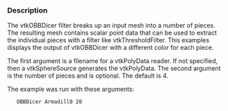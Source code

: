 ### Description

The vtkOBBDicer filter breaks up an input mesh into a number of pieces. The resulting mesh contains scalar point data that can be used to extract the individual pieces with a filter like vtkThresholdFilter. This examples displays the output of vtkOBBDicer with a different color for each piece.

The first argument is a filename for a vtkPolyData reader. If not specified, then a vtkSphereSource generates the vtkPolyData. The second argument is the number of pieces and is optional. The default is 4.

The example was run with these arguments:

```bash
   OBBDicer Armadill0 20
```
